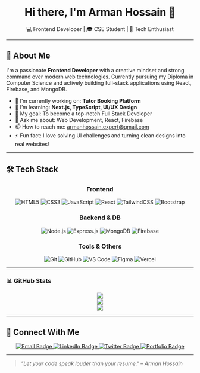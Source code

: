 <h1 align="center">Hi there, I'm Arman Hossain 👋</h1>
<p align="center">
  💻 Frontend Developer | 🎓 CSE Student | 🚀 Tech Enthusiast
</p>

---

## 🚀 About Me

I'm a passionate **Frontend Developer** with a creative mindset and strong command over modern web technologies. 
Currently pursuing my Diploma in Computer Science and actively building full-stack applications using React, Firebase, and MongoDB.

- 🔭 I’m currently working on: **Tutor Booking Platform**
- 🌱 I’m learning: **Next.js, TypeScript, UI/UX Design**
- 🎯 My goal: To become a top-notch Full Stack Developer
- 💬 Ask me about: Web Development, React, Firebase
- 📫 How to reach me: [armanhossain.expert@gmail.com](mailto:armanhossain.expert@gmail.com)
- ⚡ Fun fact: I love solving UI challenges and turning clean designs into real websites!

---

## 🛠 Tech Stack

<div align="center">
  
### Frontend
<p>
  <img src="https://img.shields.io/badge/HTML5-E34F26?logo=html5&logoColor=white" alt="HTML5">
  <img src="https://img.shields.io/badge/CSS3-1572B6?logo=css3&logoColor=white" alt="CSS3">
  <img src="https://img.shields.io/badge/JavaScript-F7DF1E?logo=javascript&logoColor=black" alt="JavaScript">
  <img src="https://img.shields.io/badge/React-61DAFB?logo=react&logoColor=black" alt="React">
  <img src="https://img.shields.io/badge/Tailwind_CSS-38B2AC?logo=tailwind-css&logoColor=white" alt="TailwindCSS">
  <img src="https://img.shields.io/badge/Bootstrap-7952B3?logo=bootstrap&logoColor=white" alt="Bootstrap">
</p>

### Backend & DB
<p>
  <img src="https://img.shields.io/badge/Node.js-339933?logo=node.js&logoColor=white" alt="Node.js">
  <img src="https://img.shields.io/badge/Express.js-000000?logo=express&logoColor=white" alt="Express.js">
  <img src="https://img.shields.io/badge/MongoDB-47A248?logo=mongodb&logoColor=white" alt="MongoDB">
  <img src="https://img.shields.io/badge/Firebase-FFCA28?logo=firebase&logoColor=black" alt="Firebase">
</p>

### Tools & Others
<p>
  <img src="https://img.shields.io/badge/Git-F05032?logo=git&logoColor=white" alt="Git">
  <img src="https://img.shields.io/badge/GitHub-181717?logo=github&logoColor=white" alt="GitHub">
  <img src="https://img.shields.io/badge/VS_Code-007ACC?logo=visual-studio-code&logoColor=white" alt="VS Code">
  <img src="https://img.shields.io/badge/Figma-F24E1E?logo=figma&logoColor=white" alt="Figma">
  <img src="https://img.shields.io/badge/Vercel-000000?logo=vercel&logoColor=white" alt="Vercel">
</p>

</div>

---

### 📊 GitHub Stats

<p align="center">
  <img src="anuraghazra/github-readme-stats" />
  <br/>
  <img src="https://github-readme-streak-stats.herokuapp.com/?user=nayeem-miah&theme=react&hide_border=true" />
  <br/>
  <img src="https://github-readme-stats.vercel.app/api/top-langs/?username=nayeem-miah&layout=compact&theme=react&hide_border=true" />
</p>

---


## 🔗 Connect With Me

<p align="center">
  <a href="mailto:armanhossain.expert@gmail.com">
    <img src="https://img.shields.io/badge/Email-D14836?style=for-the-badge&logo=gmail&logoColor=white" alt="Email Badge"/>
  </a>
  <a href="https://www.linkedin.com/in/armanaraf/" target="_blank">
    <img src="https://img.shields.io/badge/LinkedIn-0077B5?style=for-the-badge&logo=linkedin&logoColor=white" alt="LinkedIn Badge"/>
  </a>
  <a href="[YOUR_TWITTER_LINK]" target="_blank">
    <img src="https://img.shields.io/badge/Twitter-1DA1F2?style=for-the-badge&logo=twitter&logoColor=white" alt="Twitter Badge"/>
  </a>
  <a href="[YOUR_PORTFOLIO_LINK]" target="_blank">
    <img src="https://img.shields.io/badge/Portfolio-FF5722?style=for-the-badge&logo=portfolio&logoColor=white" alt="Portfolio Badge"/>
  </a>
</p>

---

> *"Let your code speak louder than your resume." – Arman Hossain*

